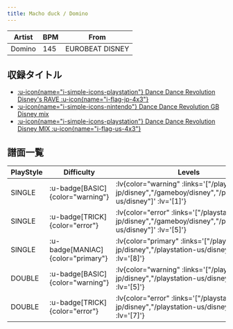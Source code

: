 ```yaml
---
title: Macho duck / Domino
---
```


|Artist|BPM|From|
|------|---|----|
|Domino|145|EUROBEAT DISNEY|

## 収録タイトル

- [ :u-icon{name="i-simple-icons-playstation"} Dance Dance Revolution Disney's RAVE :u-icon{name="i-flag-jp-4x3"} ](/playstation-jp/disney)
- [ :u-icon{name="i-simple-icons-nintendo"} Dance Dance Revolution GB Disney mix](/gameboy/disney)
- [ :u-icon{name="i-simple-icons-playstation"} Dance Dance Revolution Disney MIX :u-icon{name="i-flag-us-4x3"} ](/playstation-us/disney)

## 譜面一覧

|PlayStyle|Difficulty|Levels|Notes|Movie|
|---------|----------|------|-----|-----|
|SINGLE| :u-badge[BASIC]{color="warning"} | :lv{color="warning" :links='["/playstation-jp/disney","/gameboy/disney","/playstation-us/disney"]' :lv='[1]'} |75/0||
|SINGLE| :u-badge[TRICK]{color="error"} | :lv{color="error" :links='["/playstation-jp/disney","/gameboy/disney","/playstation-us/disney"]' :lv='[5]'} |183/0||
|SINGLE| :u-badge[MANIAC]{color="primary"} | :lv{color="primary" :links='["/playstation-jp/disney","/playstation-us/disney"]' :lv='[8]'} |259/0||
|DOUBLE| :u-badge[BASIC]{color="warning"} | :lv{color="warning" :links='["/playstation-jp/disney","/playstation-us/disney"]' :lv='[5]'} |182/0||
|DOUBLE| :u-badge[TRICK]{color="error"} | :lv{color="error" :links='["/playstation-jp/disney","/playstation-us/disney"]' :lv='[7]'} |251/0||
